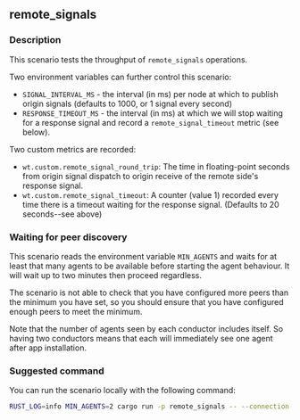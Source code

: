 ## remote_signals

### Description

This scenario tests the throughput of `remote_signals` operations.

Two environment variables can further control this scenario:

- `SIGNAL_INTERVAL_MS` - the interval (in ms) per node at which to publish origin signals (defaults to 1000, or 1 signal every second)
- `RESPONSE_TIMEOUT_MS` - the interval (in ms) at which we will stop waiting for a response signal and record a `remote_signal_timeout` metric (see below).

Two custom metrics are recorded:

- `wt.custom.remote_signal_round_trip`: The time in floating-point seconds from origin signal dispatch to origin receive of the remote side's response signal.
- `wt.custom.remote_signal_timeout`: A counter (value 1) recorded every time there is a timeout waiting for the response signal. (Defaults to 20 seconds--see above)

### Waiting for peer discovery

This scenario reads the environment variable `MIN_AGENTS` and waits for at least that many agents to be available before
starting the agent behaviour. It will wait up to two minutes then proceed regardless.

The scenario is not able to check that you have configured more peers than the minimum you have set, so you should
ensure that you have configured enough peers to meet the minimum.

Note that the number of agents seen by each conductor includes itself. So having two conductors means that each will
immediately see one agent after app installation.

### Suggested command

You can run the scenario locally with the following command:

```bash
RUST_LOG=info MIN_AGENTS=2 cargo run -p remote_signals -- --connection-string ws://localhost:8888 --agents 2 --duration 500
```
